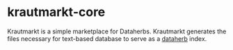 # krautmarkt-core

Krautmarkt is a simple marketplace for Dataherbs. Krautmarkt generates the files necessary for text-based database to serve as a [dataherb](https://dataherb.io) index.

